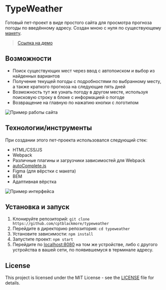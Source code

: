 # TypeWeather

Готовый пет-проект в виде простого сайта для просмотра прогноза погоды по введённому адресу. Создан мною с нуля по существующему [макету](https://www.figma.com/design/Al6QzbeKiSoNHB95bHbmMC/TypeWeather-(Community)?node-id=3-376&t=1Zwxo7ViOBD21n7e-1).

> [Ссылка на демо](https://cptblackmore-typeweather.netlify.app)

## Возможности

- Поиск существующих мест через ввод с автопоиском и выбор из найденных вариантов
- Получение текущей погоды с подробностями по выбранному месту, а также краткого прогноза на следующие пять дней
- Возможность тут же узнать погоду в другом месте, используя поисковую строку в блоке с информацией о погоде
- Возвращение на главную по нажатию кнопки с логотипом

![Пример работы сайта](https://github.com/user-attachments/assets/aef58c09-8557-4f03-b7d6-cf49b0161dfb)

## Технологии/инструменты
При создании этого пет-проекта использовался следующий стек:
- HTML/CSS/JS
- Webpack
- Различные плагины и загрузчики зависимостей для Webpack
- [autoComplete.js](https://github.com/TarekRaafat/autoComplete.js)
- Figma (для вёрстки с макета)
- BEM
- Адаптивная вёрстка

![Пример интерфейса](https://github.com/user-attachments/assets/492cb507-d5c3-422b-b399-9a75943c4729)

## Установка и запуск

1. Клонируйте репозиторий: `git clone https://github.com/cptblackmore/typeweather`
2. Перейдите в директорию репозитория: `cd typeweather`
3. Установите зависимости: `npm install`
3. Запустите проект: `npm start`
4. Перейдите по [localhost:8080](http://localhost:8080/) на том же устройстве, либо с другого устройства в вашей сети, по появившемуся в терминале адресу.

## License

This project is licensed under the MIT License - see the [LICENSE](./LICENSE) file for details.
